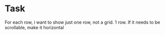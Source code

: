 
# Task
For each row, i want to show just one row, not a grid. 1 row. If it needs to be scrollable, make it horizontal